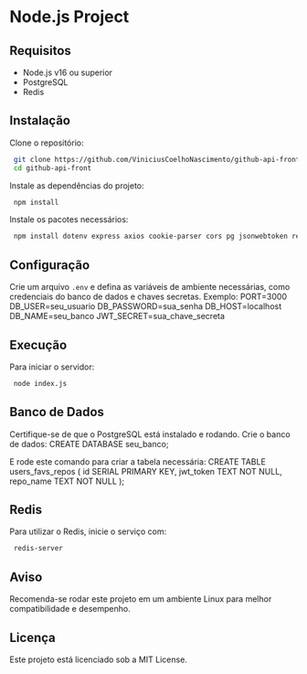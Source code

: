 # Node.js Project

## Requisitos
- Node.js v16 ou superior
- PostgreSQL
- Redis

## Instalação

Clone o repositório:
```sh
 git clone https://github.com/ViniciusCoelhoNascimento/github-api-front.git
 cd github-api-front
```

Instale as dependências do projeto:
```sh
 npm install
```

Instale os pacotes necessários:
```sh
 npm install dotenv express axios cookie-parser cors pg jsonwebtoken redis body-parser
```

## Configuração

Crie um arquivo `.env` e defina as variáveis de ambiente necessárias, como credenciais do banco de dados e chaves secretas.
Exemplo:
  PORT=3000
  DB_USER=seu_usuario
  DB_PASSWORD=sua_senha
  DB_HOST=localhost
  DB_NAME=seu_banco
  JWT_SECRET=sua_chave_secreta

## Execução

Para iniciar o servidor:
```sh
 node index.js
```

## Banco de Dados

Certifique-se de que o PostgreSQL está instalado e rodando.
Crie o banco de dados:
  CREATE DATABASE seu_banco;

E rode este comando para criar a tabela necessária:
  CREATE TABLE users_favs_repos (
    id SERIAL PRIMARY KEY,
    jwt_token TEXT NOT NULL,
    repo_name TEXT NOT NULL
);

## Redis

Para utilizar o Redis, inicie o serviço com:
```sh
 redis-server
```

## Aviso
Recomenda-se rodar este projeto em um ambiente Linux para melhor compatibilidade e desempenho.

## Licença
Este projeto está licenciado sob a MIT License.

